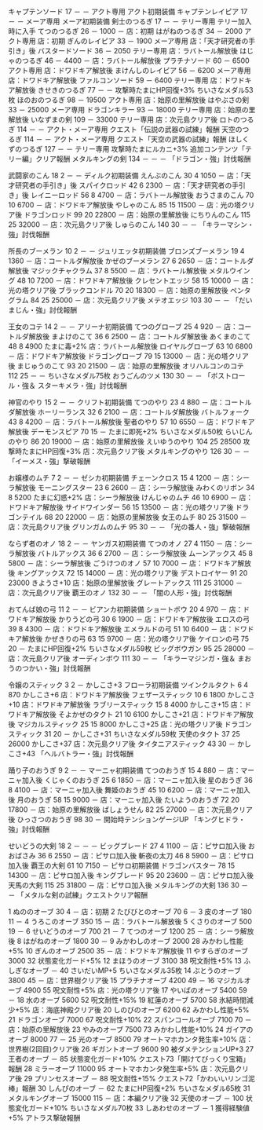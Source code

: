 キャプテンソード	17	－	－	アクト専用	アクト初期装備
キャプテンレイピア	17	－	－	メーア専用	メーア初期装備
剣士のつるぎ	17	－	－	テリー専用	テリー加入時に入手
てつのつるぎ	26	－	1000	－	店：初期
はがねのつるぎ	34	－	2000	アクト専用	店：初期
ぎんのレイピア	33	－	1900	メーア専用	店：「天才研究者の手引き」後
バスタードソード	36	－	2050	テリー専用	店：ラバトール解放後
はじゃのつるぎ	46	－	4400	－	店：ラバトール解放後
プラチナソード	60	－	6500	アクト専用	店：ドワドキア解放後
まけんしのレイピア	56	－	6200	メーア専用	店：ドワドキア解放後
ファルコンソード	59	－	6400	テリー専用	店：ドワドキア解放後
きせきのつるぎ	77	－	－	攻撃時たまにHP回復+3%	ちいさなメダル53枚
ほのおのつるぎ	98	－	19500	アクト専用	店：始原の里解放後
はやぶさの剣	33	－	25000	メーア専用
ドラゴンキラー	93	－	18000	テリー専用	店：始原の里解放後
いなずまの剣	109	－	33000	テリー専用	店：次元島クリア後
ロトのつるぎ	114	－	－	アクト・メーア専用	クエスト「伝説の武器の試練」報酬
天空のつるぎ	114	－	－	アクト・メーア専用	クエスト「天空の武器の試練」報酬
ほしくずのつるぎ	127	－	－	テリー専用
攻撃時たまにルカニ+3%	追加コンテンツ「テリー編」クリア報酬
メタルキングの剣	134	－	－	－	「ドラゴン・強」討伐報酬

武闘家のこん	18	2	－	－	ディルク初期装備
えんぶのこん	30	4	1050	－	店：「天才研究者の手引き」後
スパイクロッド	42	6	2300	－	店：「天才研究者の手引き」後
レイニーロッド	56	8	4700	－	店：ラバトール解放後
おうさまのこん	70	10	6700	－	店：ドワドキア解放後
やしゃのこん	85	15	11500	－	店：光の塔クリア後
ドラゴンロッド	99	20	22800	－	店：始原の里解放後
にちりんのこん	115	25	32000	－	店：次元島クリア後
しゅらのこん	140	30	－	－	「キラーマシン・強」討伐報酬

所長のブーメラン	10	2	－	－	ジュリエッタ初期装備
ブロンズブーメラン	19	4	1360	－	店：コートルダ解放後
かぜのブーメラン	27	6	2650	－	店：コートルダ解放後
マジックチャクラム	37	8	5500	－	店：ラバトール解放後
メタルウイング	48	10	7200	－	店：ドワドキア解放後
クレセントエッジ	58	15	10000	－	店：光の塔クリア後
ブラックコンドル	70	20	18300	－	店：始原の里解放後
ペンタグラム	84	25	25000	－	店：次元島クリア後
メテオエッジ	103	30	－	－	「だいまじん・強」討伐報酬

王女のコテ	14	2	－	－	アリーナ初期装備
てつのグローブ	25	4	920	－	店：コートルダ解放後
まよけのこて	36	6	2500	－	店：コートルダ解放後
あくまのこて	48	8	4900	たまに毒+2%	店：ラバトール解放後
ロイヤルグローブ	63	10	6800	－	店：ドワドキア解放後
ドラゴングローブ	79	15	13000	－	店：光の塔クリア後
まじゅうのこて	93	20	21500	－	店：始原の里解放後
オリハルコンのコテ	112	25	－	－	ちいさなメダル75枚
おうごんのツメ	130	30	－	－	「ボストロール・強＆
スターキメラ・強」討伐報酬

神官のやり	15	2	－	－	クリフト初期装備
てつのやり	23	4	880	－	店：コートルダ解放後
ホーリーランス	32	6	2100	－	店：コートルダ解放後
バトルフォーク	43	8	4200	－	店：ラバトール解放後
聖者のやり	57	10	6550	－	店：ドワドキア解放後
デーモンスピア	70	15	－	たまに即死+2%	ちいさなメダル50枚
らいじんのやり	86	20	19000	－	店：始原の里解放後
えいゆうのやり	104	25	28500	攻撃時たまにHP回復+3%	店：次元島クリア後
メタルキングのやり	126	30	－	－	「イーメス・強」撃破報酬

お嬢様のムチ	7	2	－	－	ゼシカ初期装備
チェーンクロス	15	4	1200	－	店：シーラ解放後
モーニングスター	23	6	2600	－	店：シーラ解放後
みわくのリボン	34	8	5200	たまに幻惑+2%	店：シーラ解放後
けんじゃのムチ	46	10	6900	－	店：ドワドキア解放後
サイドワインダー	56	15	13500	－	店：光の塔クリア後
ドラゴンテイル	68	20	22000	－	店：始原の里解放後
女王のムチ	80	25	31500	－	店：次元島クリア後
グリンガムのムチ	95	30	－	－	「光の番人・強」撃破報酬

ならず者のオノ	18	2	－	－	ヤンガス初期装備
てつのオノ	27	4	1150	－	店：シーラ解放後
バトルアックス	36	6	2700	－	店：シーラ解放後
ムーンアックス	45	8	5800	－	店：シーラ解放後
ごうけつのオノ	57	10	7000	－	店：ドワドキア解放後
キングアックス	72	15	14000	－	店：光の塔クリア後
デストロイヤー	91	20	23000	きようさ+10	店：始原の里解放後
グレートアックス	111	25	31000	－	店：次元島クリア後
覇王のオノ	132	30	－	－	「闇の人形・強」討伐報酬

おてんば娘の弓	11	2	－	－	ビアンカ初期装備
ショートボウ	20	4	970	－	店：ドワドキア解放後
かりうどの弓	30	6	1900	－	店：ドワドキア解放後
エロスの弓	39	8	4300	－	店：ドワドキア解放後
エメラルドの弓	51	10	6400	－	店：ドワドキア解放後
かぜきりの弓	63	15	9700	－	店：光の塔クリア後
ケイロンの弓	75	20	－	たまにHP回復+2%	ちいさなメダル59枚
ビッグボウガン	95	25	28000	－	店：次元島クリア後
オーディンボウ	111	30	－	－	「キラーマジンガ・強＆
まおうのつかい・強」討伐報酬

令嬢のスティック	3	2	－	かしこさ+3	フローラ初期装備
ツインクルタクト	6	4	870	かしこさ+6	店：ドワドキア解放後
フェザースティック	10	6	1800	かしこさ+10	店：ドワドキア解放後
ラブリースティック	15	8	4000	かしこさ+15	店：ドワドキア解放後
そよかぜのタクト	21	10	6100	かしこさ+21	店：ドワドキア解放後
マジカルスティック	25	15	8000	かしこさ+25	店：光の塔クリア後
ドラゴンスティック	31	20	－	かしこさ+31	ちいさなメダル59枚
天使のタクト	37	25	26000	かしこさ+37	店：次元島クリア後
タイタニアスティック	43	30	－	かしこさ+43	「ヘルバトラー・強」討伐報酬

踊り子のおうぎ	9	2	－	－	マーニャ初期装備
てつのおうぎ	15	4	880	－	店：マーニャ加入後
くじゃくのおうぎ	25	6	1850	－	店：マーニャ加入後
星のおうぎ	36	8	4100	－	店：マーニャ加入後
舞姫のおうぎ	45	10	6200	－	店：マーニャ加入後
月のおうぎ	58	15	9000	－	店：マーニャ加入後
たいようのおうぎ	72	20	17800	－	店：始原の里解放後
ばしょうせん	82	25	27000	－	店：次元島クリア後
ひっさつのおうぎ	98	30	－	開始時テンションゲージUP	「キングヒドラ・強」討伐報酬

せいどうの大剣	18	2	－	－	－
ビッグブレード	27	4	1100	－	店：ピサロ加入後
おおばさみ	36	6	2550	－	店：ピサロ加入後
斬夜の太刀	46	8	5900	－	店：ピサロ加入後
覇王の大剣	61	10	7150	－	ピサロ初期装備
ドラゴンバスター	78	15	14300	－	店：ピサロ加入後
キングブレード	95	20	23600	－	店：ピサロ加入後
天馬の大剣	115	25	31800	－	店：ピサロ加入後
メタルキングの大剣	136	30	－	－	「メタルな剣の試練」クエストクリア報酬

1	ぬののオーブ	30	4	－	店：初期
2	たびびとのオーブ	70	6	－
3	皮のオーブ	180	11	－
4	うろこのオーブ	350	15	－	店：ラバトール解放後
5	くさりのオーブ	500	19	－
6	せいどうのオーブ	700	21	－
7	てつのオーブ	1200	25	－	店：シーラ解放後
8	はがねのオーブ	1800	30	－
9	みかわしのオーブ	2000	28	みかわし性能+5%
10	ぎんのオーブ	2500	35	－	店：ドワドキア解放後
11	やすらぎのオーブ	3000	32	状態変化ガード+5%
12	まほうのオーブ	3100	38	呪文耐性+5%
13	ふしぎなオーブ	－	40	さいだいMP+5	ちいさなメダル35枚
14	ぶとうのオーブ	3800	45	－	店：世界樹クリア後
15	プラチナオーブ	4200	49	－
16	マジカルオーブ	4900	55	呪文耐性+5%	店：光の塔クリア後
17	やいばのオーブ	5400	59	－
18	水のオーブ	5600	52	呪文耐性+15%
19	紅蓮のオーブ	5700	58	氷結時間減少+5%	店：海底神殿クリア後
20	しのびのオーブ	6200	62	みかわし性能+5%
21	ドラゴンオーブ	7000	67	呪文耐性+10%
22	スパンコールオーブ	7100	70	－	店：始原の里解放後
23	やみのオーブ	7500	73	みかわし性能+10%
24	ガイアのオーブ	8000	77	－
25	光のオーブ	8500	79	オートマホカンタ発生率+10%	店：世界樹(2回目)クリア後
26	ギガントオーブ	9600	90	被ダメテンションUP+3
27	王者のオーブ	－	85	状態変化ガード+10%	クエスト73「開けてびっくり宝箱」報酬
28	ミラーオーブ	11000	95	オートマホカンタ発生率+5%	店：次元島クリア後
29	プリンセスオーブ	－	88	呪文耐性+15%	クエスト72「かわいいリンゴ泥棒」報酬
30	しんぴのオーブ	－	62	たまにHP回復+2%	ちいさなメダル65枚
31	メタルキングオーブ	15000	115	－	店：本編クリア後
32	天使のオーブ	－	100	状態変化ガード+10%	ちいさなメダル70枚
33	しあわせのオーブ	－	1	獲得経験値+5%	アトラス撃破報酬
